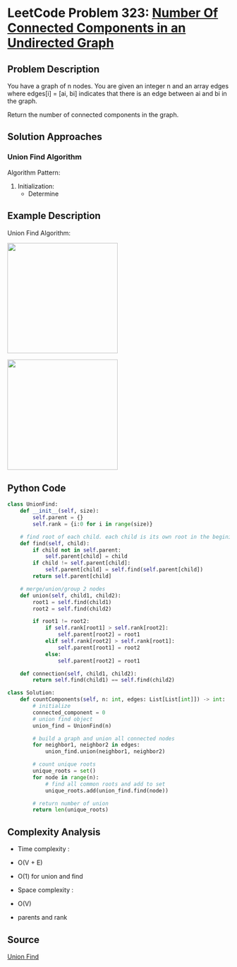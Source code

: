 # LeetCode Problem 323: [Number Of Connected Components in an Undirected Graph](https://leetcode.com/problems/number-of-connected-components-in-an-undirected-graph/description/)
## Problem Description
You have a graph of n nodes. You are given an integer n and an array edges where edges[i] = [ai, bi] indicates that there is an edge between ai and bi in the graph.

Return the number of connected components in the graph.

## Solution Approaches
### Union Find Algorithm
Algorithm Pattern:

1. Initialization:
    - Determine 
## Example Description
Union Find Algorithm:

<img src="https://github.com/MaryamZahiri/LC-Algorithms/assets/52676399/460f080d-e6d5-4ca4-9317-219027d5e94e" width=250><br />

<img src="https://github.com/MaryamZahiri/LC-Algorithms/assets/52676399/e6be2862-559b-4db0-b0a3-2be7d19c2250" width=250><br />

## Python Code
```python
class UnionFind:
    def __init__(self, size):
        self.parent = {}
        self.rank = {i:0 for i in range(size)}

    # find root of each child. each child is its own root in the begining
    def find(self, child):
        if child not in self.parent:
            self.parent[child] = child
        if child != self.parent[child]:
            self.parent[child] = self.find(self.parent[child])
        return self.parent[child]

    # merge/union/group 2 nodes
    def union(self, child1, child2):
        root1 = self.find(child1)
        root2 = self.find(child2)

        if root1 != root2:
            if self.rank[root1] > self.rank[root2]:
                self.parent[root2] = root1
            elif self.rank[root2] > self.rank[root1]:
                self.parent[root1] = root2
            else:
                self.parent[root2] = root1

    def connection(self, child1, child2):
        return self.find(child1) == self.find(child2)

class Solution:
    def countComponents(self, n: int, edges: List[List[int]]) -> int:
        # initialize 
        connected_component = 0
        # union find object
        union_find = UnionFind(n)

        # build a graph and union all connected nodes
        for neighbor1, neighbor2 in edges:
            union_find.union(neighbor1, neighbor2)

        # count unique roots
        unique_roots = set()
        for node in range(n):
            # find all common roots and add to set
            unique_roots.add(union_find.find(node))

        # return number of union
        return len(unique_roots)
```
## Complexity Analysis
- Time complexity : 
- O(V + E)
- O(1) for union and find

- Space complexity :
- O(V)
- parents and rank

## Source
[Union Find](https://www.youtube.com/watch?v=ayW5B2W9hfo)